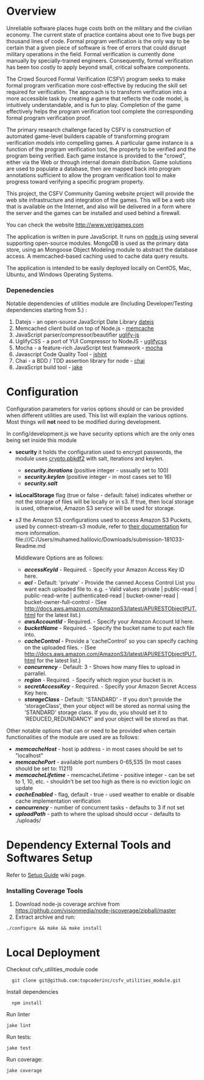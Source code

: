 # Overview

  Unreliable software places huge costs both on the military and the civilian economy. The current state of practice contains about one to five bugs per thousand lines of code. Formal program verification is the only way to be certain that a given piece of software is free of errors that could disrupt military operations in the field. Formal verification is currently done manually by specially-trained engineers. Consequently, formal verification has been too costly to apply beyond small, critical software components.

  The Crowd Sourced Formal Verification (CSFV) program seeks to make formal program verification more cost-effective by reducing the skill set required for verification. The approach is to transform verification into a more accessible task by creating a game that reflects the code model, is intuitively understandable, and is fun to play. Completion of the game effectively helps the program verification tool complete the corresponding formal program verification proof.

  The primary research challenge faced by CSFV is construction of automated game-level builders capable of transforming program verification models into compelling games. A particular game instance is a function of the program verification tool, the property to be verified and the program being verified. Each game instance is provided to the "crowd", either via the Web or through internal domain distribution. Game solutions are used to populate a database, then are mapped back into program annotations sufficient to allow the program verification tool to make progress toward verifying a specific program property.

  This project, the CSFV Community Gaming website project will provide the web site infrastructure and integration of the games. This will be a web site that is available on the Internet, and also will be delivered in a form where the server and the games can be installed and used behind a firewall.

  You can check the website http://www.verigames.com

  The application is written in pure JavaScript.  It runs on [node.js](http://nodejs.org/) using several supporting open-source modules.  MongoDB is used as the primary data store, using an Mongoose Object Modeling module to abstract the database access.  A memcached-based caching used to cache data query results.

  The application is intended to be easily deployed locally on CentOS, Mac, Ubuntu, and Windows Operating Systems.

### Depenedencies
 Notable dependencies of utilities module are (Including Developer/Testing dependencies starting from 5.) :
 1. Datejs - an open-source JavaScript Date Library [datejs](http://www.datejs.com/)
 2. Memcached client build on top of Node.js - [memcache](https://github.com/3rd-Eden/node-memcached)
 3. JavaScript parser/compressor/beautifier [uglify-js](https://github.com/mishoo/UglifyJS)
 4. UglifyCSS - a port of YUI Compressor to NodeJS - [uglifycss](https://github.com/fmarcia/UglifyCSS)
 5. Mocha - a feature-rich JavaScript test framework - [mocha](http://visionmedia.github.io/mocha/)
 6. Javascript Code Quality Tool - [jshint](http://www.jshint.com/)
 7. Chai - a BDD / TDD assertion library for node - [chai](http://chaijs.com/)
 8. JavaScript build tool - [jake](https://github.com/mde/jake)

# Configuration
Configuration parameters for varios options should or can be provided when different utilities are used. This list will explain the various options. Most things will __not__ need to be modified during development.

In config/development.js we have security options which are the only ones being set inside this module

* **security** it holds the configuration used to encrypt passwords, the module uses [crypto.pbkdf2](http://nodejs.org/api/crypto.html#crypto_crypto_pbkdf2_password_salt_iterations_keylen_callback) with salt, iterations and keylen.

  * ***security.iterations*** (positive integer - ussually set to 100)
  * ***security.keylen*** (positive integer - in most cases set to 16)
  * ***security.salt***

* **isLocalStorage** flag (true or false - default: false) indicates whether or not the storage of files will be locally or in s3. If true, then local storage is used, otherwise, Amazon S3 service will be used for storage.

* *s3* the Amazon S3 configurations used to access Amazon S3 Puckets, used by connect-stream-s3 module, refer to [their documentation](https://github.com/appsattic/connect-stream-s3#middleware-options) for more information.
file:///C:/Users/muhamed.halilovic/Downloads/submission-181033-Readme.md

  Middleware Options are as follows:

  * ***accessKeyId*** - Required. - Specify your Amazon Access Key ID here.
  * ***acl*** - Default: 'private' - Provide the canned Access Control List you want each uploaded file to. e.g. - Valid values: private | public-read | public-read-write | authenticated-read | bucket-owner-read | bucket-owner-full-control - (See http://docs.aws.amazon.com/AmazonS3/latest/API/RESTObjectPUT.html for the latest list.)
  * ***awsAccountId*** - Required. - Specify your Amazon Account Id here.
  * ***bucketName*** - Required. - Specify the bucket name to put each file into.
  * ***cacheControl*** - Provide a 'cacheControl' so you can specify caching on the uploaded files. - (See http://docs.aws.amazon.com/AmazonS3/latest/API/RESTObjectPUT.html
for the latest list.)
  * ***concurrency*** - Default: 3 - Shows how many files to upload in parrallel.
  * ***region*** - Required. - Specify which region your bucket is in.
  * ***secretAccessKey*** - Required. - Specify your Amazon Secret Access Key here.
  * ***storageClass*** - Default: 'STANDARD' - If you don't provide the 'storageClass', then your object will be stored as normal using the 'STANDARD' storage class. If you do, you should set it to 'REDUCED_REDUNDANCY' and your object will be stored as that.

Other notable options that can or need to be provided when certain functionalities of the module are used are as follows:
  * ***memcacheHost*** - host ip address - in most cases should be set to "localhost"
  * ***memcachePort*** - available port numbers 0-65,535 (In most cases should be set to: 11211)
  * ***memcacheLifetime*** - memcacheLifetime - positive integer - can be set to 1, 10, etc. - shouldn't be set too high as there is no eviction logic on update
  * ***cacheEnabled*** - flag, default - true - used weather to enable or disable cache implementation verification
  * ***concurrency*** - number of concurrent tasks - defaults to 3 if not set
  * ***uploadPath*** - path to where the upload should occur - defaults to ./uploads/

# Dependency External Tools and Softwares Setup

 Refer to [Setup Guide](https://github.com/topcoderinc/csfv_frontend_module/wiki/Setup-Guide) wiki page.

### Installing Coverage Tools

1. Download node-js coverage archive from https://github.com/visionmedia/node-jscoverage/zipball/master
2. Extract archive and run:
```
./configure && make && make install
```

# Local Deployment

Checkout csfv_utilities_module code
```
  git clone git@github.com:topcoderinc/csfv_utilities_module.git
```
Install dependencies
```
  npm install
```

Run linter
```
jake lint
```

Run tests:
```
jake test
```

Run coverage:
```
jake coverage
```
